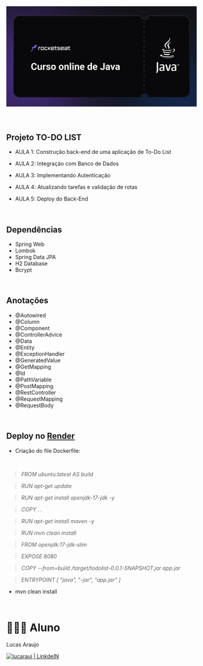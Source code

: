 <h2 align="center">
  <img width="550px" src="https://github.com/lucarauj/Curso-Java-Rocketseat/blob/main/Curso%20Java%20-%20Rocketseat.jpg">
</h2>

<br>

## Projeto TO-DO LIST

- AULA 1: Construção back-end de uma aplicação de To-Do List

- AULA 2: Integração com Banco de Dados

- AULA 3: Implementando Autenticação

- AULA 4: Atualizando tarefas e validação de rotas

- AULA 5: Deploy do Back-End

<br>

## Dependências

- Spring Web
- Lombok
- Spring Data JPA
- H2 Database
- Bcrypt

<br>

## Anotações

- @Autowired
- @Column
- @Component
- @ControllerAdvice
- @Data
- @Entity
- @ExceptionHandler
- @GeneratedValue
- @GetMapping
- @Id
- @PathVariable
- @PostMapping
- @RestController
- @RequestMapping
- @RequestBody

<br>

## Deploy no [Render](https://render.com/)

- Criação do file Dockerfile:

<br>

>*FROM ubuntu:latest AS build*

>*RUN apt-get update*

>*RUN apt-get install openjdk-17-jdk -y*

>*COPY . .*

>*RUN apt-get install maven -y*

>*RUN mvn clean install*

>*FROM openjdk:17-jdk-slim*

>*EXPOSE 8080*

>*COPY --from=build /target/todolist-0.0.1-SNAPSHOT.jar app.jar*

>*ENTRYPOINT [ "java", "-jar", "app.jar" ]*

- mvn clean install


<br>

# 👨🏼‍🎓 Aluno

Lucas Araujo

<a href="https://www.linkedin.com/in/lucarauj"><img alt="lucarauj | LinkdeIN" width="40px" src="https://user-images.githubusercontent.com/43545812/144035037-0f415fc7-9f96-4517-a370-ccc6e78a714b.png" /></a>
